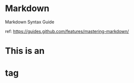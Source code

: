 # Markdown
Markdown Syntax Guide

ref: https://guides.github.com/features/mastering-markdown/

# This is an <h1> tag
